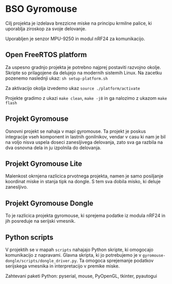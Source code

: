 # BSO Gyromouse

Cilj projekta je izdelava brezzicne miske na principu krmilne palice, ki uporablja ziroskop za svoje delovanje.

Uporabljen je senzor MPU-9250 in modul nRF24 za komunikacijo.


## Open FreeRTOS platform

Za uspesno gradnjo projekta je potrebno najprej postaviti razvojno okolje. Skripte so prilagojene da delujejo na modernih sistemih Linux. Na zacetku pozenemo naslednji ukaz: `sh setup-platform.sh`

Za aktivacijo okolja izvedemo ukaz `source ./platform/activate`

Projekte gradimo z ukazi `make clean`, `make -j8` in ga nalozimo z ukazom `make flash`


## Projekt Gyromouse

Osnovni projekt se nahaja v mapi gyromouse. Ta projekt je poskus integracije vseh komponent in lastnih gonilnikov, vendar v casu ki nam je bil na voljo nisva uspela doseci zanesljivega delovanja, zato sva ga razbila na dva osnovna dela in ju izpolnila do delovanja.


## Projekt Gyromouse Lite

Malenkost okrnjena razlicica prvotnega projekta, namen je samo posiljanje koordinat miske in stanja tipk na dongle. S tem sva dobila misko, ki deluje zanesljivo.


## Projekt Gyromouse Dongle

To je razlicica projekta gyromouse, ki sprejema podatke iz modula nRF24 in jih posreduje na serijski vmesnik.


## Python scripts

V projektih se v mapah `scripts` nahajajo Python skripte, ki omogocajo komunikacijo z napravami. Glavna skripta, ki jo potrebujemo je v `gyromouse-dongle/scripts/dongle_driver.py`. Ta omogoca sprejemanje podatkov serijskega vmesnika in interpretacijo v premike miske.

Zahtevani paketi Python:
pyserial, mouse, PyOpenGL, tkinter, pyautogui
